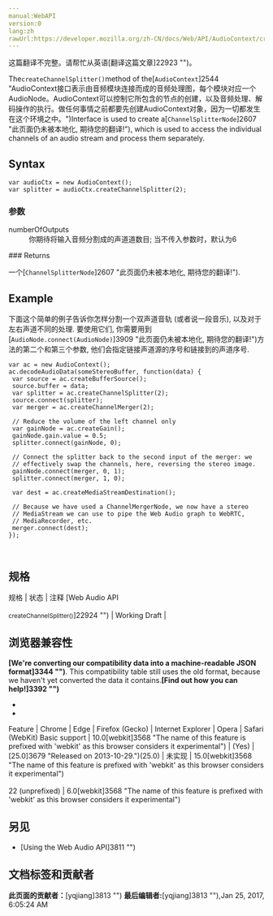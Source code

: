 ```yaml
---
manual:WebAPI
version:0
lang:zh
rawUrl:https://developer.mozilla.org/zh-CN/docs/Web/API/AudioContext/createChannelSplitter
---
```




这篇翻译不完整。请帮忙从英语[翻译这篇文章]22923 "")。






The`createChannelSplitter()`method of the[`AudioContext`]2544 "AudioContext接口表示由音频模块连接而成的音频处理图，每个模块对应一个AudioNode。AudioContext可以控制它所包含的节点的创建，以及音频处理、解码操作的执行。做任何事情之前都要先创建AudioContext对象，因为一切都发生在这个环境之中。")Interface is used to create a[`ChannelSplitterNode`]2607 "此页面仍未被本地化, 期待您的翻译!"), which is used to access the individual channels of an audio stream and process them separately.



## Syntax<a name="Syntax"></a>

```
var audioCtx = new AudioContext();
var splitter = audioCtx.createChannelSplitter(2);
```

### 参数<a name="参数"></a>
<dl><dt id=''>numberOfOutputs</dt><dd>你期待将输入音频分割成的声道道数目; 当不传入参数时，默认为6</dd></dl>
### Returns<a name="Returns"></a>


一个[`ChannelSplitterNode`]2607 "此页面仍未被本地化, 期待您的翻译!").


## Example<a name="Example"></a>


下面这个简单的例子告诉你怎样分割一个双声道音轨 (或者说一段音乐), 以及对于左右声道不同的处理. 要使用它们, 你需要用到[`AudioNode.connect(AudioNode)`]3909 "此页面仍未被本地化, 期待您的翻译!")方法的第二个和第三个参数, 他们会指定链接声道源的序号和链接到的声道序号.


```
var ac = new AudioContext();
ac.decodeAudioData(someStereoBuffer, function(data) {
 var source = ac.createBufferSource();
 source.buffer = data;
 var splitter = ac.createChannelSplitter(2);
 source.connect(splitter);
 var merger = ac.createChannelMerger(2);

 // Reduce the volume of the left channel only
 var gainNode = ac.createGain();
 gainNode.gain.value = 0.5;
 splitter.connect(gainNode, 0);

 // Connect the splitter back to the second input of the merger: we
 // effectively swap the channels, here, reversing the stereo image.
 gainNode.connect(merger, 0, 1);
 splitter.connect(merger, 1, 0);

 var dest = ac.createMediaStreamDestination();

 // Because we have used a ChannelMergerNode, we now have a stereo
 // MediaStream we can use to pipe the Web Audio graph to WebRTC,
 // MediaRecorder, etc.
 merger.connect(dest);
}); 
 
 

```

## 规格<a name="规格"></a>
规格 | 状态 | 注释 
[Web Audio API<br></br><small>createChannelSplitter()</small>]22924 "") | Working Draft |  


## 浏览器兼容性<a name="浏览器兼容性"></a>


**[We&#39;re converting our compatibility data into a machine-readable JSON format]3344 "")**. This compatibility table still uses the old format, because we haven&#39;t yet converted the data it contains.**[Find out how you can help!]3392 "")**


* 
* 
Feature | Chrome | Edge | Firefox (Gecko) | Internet Explorer | Opera | Safari (WebKit) 
Basic support | 10.0[webkit]3568 "The name of this feature is prefixed with 'webkit' as this browser considers it experimental") | (Yes) | [25.0]3679 "Released on 2013-10-29.")(25.0) | 未实现 | 15.0[webkit]3568 "The name of this feature is prefixed with 'webkit' as this browser considers it experimental")<br></br>22 (unprefixed) | 6.0[webkit]3568 "The name of this feature is prefixed with 'webkit' as this browser considers it experimental") 





## 另见<a name="另见"></a>

* [Using the Web Audio API]3811 "")



## 文档标签和贡献者
**此页面的贡献者：**[yqjiang]3813 "")
**最后编辑者:**[yqjiang]3813 ""),<time>Jan 25, 2017, 6:05:24 AM</time>


